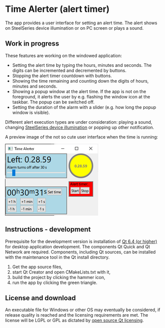 # Time Alerter (alert timer)

The app provides a user interface for setting an alert time. The alert shows on SteelSeries device illumination or on PC screen or plays a sound.
 
## Work in progress
These features are working on the windowed application:
- Setting the alert time by typing the hours, minutes and seconds. The digits can be incremented and decremented by buttons.
- Stopping the alert timer countdown with buttons.
- Showing the time remaining and counting down the digits of hours, minutes and seconds.
- Showing a popup window at the alert time. If the app is not on the foreground, it alerts the user by e.g. flashing the window icon at the taskbar. The popup can be switched off.
- Setting the duration of the alarm with a slider (e.g. how long the popup window is visible).

Different alert execution types are under consideration: playing a sound, changing [SteelSeries device illumination](https://github.com/SteelSeries/gamesense-sdk) or popping up other notification.

A preview image of the not so cute user interface when the time is running:

<img class="screenshot1"
    src="media/alerter-screen-1.png"
    alt="Four rectangles containing text, sliders, buttons">

## Instructions - development
Prerequisite for the development version is installation of [Qt 6.4 (or higher)](https://www.qt.io/get-started) for desktop application development. The components Qt Quick and Qt Network are required. Components, including Qt sources, can be installed with the maintenance tool in the Qt install directory.

1. Get the app source files,
2. start Qt Creator and open CMakeLists.txt with it,
3. build the project by clicking the hammer icon,
4. run the app by clicking the green triangle.

## License and download
An executable file for Windows or other OS may eventually be considered, if release quality is reached and the licensing requirements are met. The license will be LGPL or GPL as dictated by [open source Qt licensing](https://www.qt.io/licensing/).
